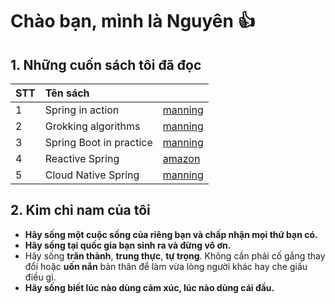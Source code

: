# Chào bạn, mình là Nguyên 👍

## 1. Những cuốn sách tôi đã đọc
|STT | Tên sách ||
|:--|:---|:-----|
|1|Spring in action|[manning](https://www.manning.com/books/spring-in-action-fifth-edition)|
|2|Grokking algorithms|[manning](https://www.manning.com/books/grokking-algorithms)|
|3|Spring Boot in practice|[manning](https://www.manning.com/books/spring-boot-in-practice)|
|4|Reactive Spring|[amazon](https://www.amazon.com/Reactive-Spring-Josh-Long-ebook/dp/B08H4QZFM8)|
|5|Cloud Native Spring|[manning](https://www.manning.com/books/cloud-native-spring-in-action)|

## 2. Kim chỉ nam của tôi
<ul>
  <li><strong>Hãy sống một cuộc sống của riêng bạn và chấp nhận mọi thứ bạn có.</strong></li>
  <li><strong>Hãy sống tại quốc gia bạn sinh ra và đừng vô ơn.</strong></li>
  <li>Hãy sống <strong>trân thành</strong>, <strong>trung thực</strong>, <strong>tự trọng</strong>. Không cần phải cố gắng thay đổi hoặc <strong>uốn nắn</strong> bản thân để làm vừa lòng người khác hay che giấu điều gì.</li>
  <li><strong>Hãy sống biết lúc nào dùng cảm xúc, lúc nào dùng cái đầu.</strong></li>
</ul>
